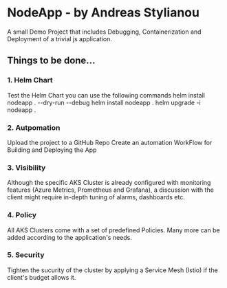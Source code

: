 # NodeApp - by Andreas Stylianou
A small Demo Project that includes Debugging, Containerization and Deployment of a trivial js application.

## Things to be done...
### 1. Helm Chart
Test the Helm Chart 
you can use the following commands
helm install nodeapp .  --dry-run --debug
helm install nodeapp . 
helm upgrade -i nodeapp .
### 2. Autpomation 
Upload the project to a GitHub Repo
Create an automation WorkFlow for Building and Deploying the App
### 3. Visibility
Although the specific AKS Cluster is already configured  with monitoring features  (Azure Metrics, Prometheus and Grafana), a discussion with the client might require in-depth tuning of alarms, dashboards etc.
### 4. Policy
All AKS Clusters come with a set of predefined Policies. Many more can be added according to the application's needs.
### 5. Security
Tighten the sucurity of the cluster by applying a Service Mesh (Istio) if the client's budget allows it.


 
